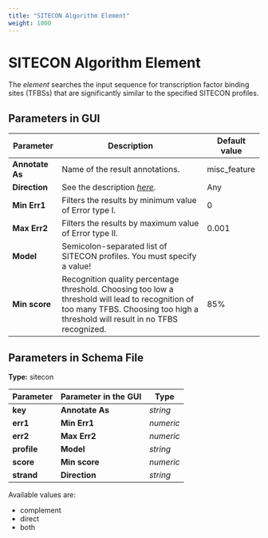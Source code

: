 ```yaml
---
title: "SITECON Algorithm Element"
weight: 1000
---
```


# SITECON Algorithm Element

The _element_ searches the input sequence for transcription factor binding sites (TFBSs) that are significantly similar to the specified SITECON profiles.

Parameters in GUI
-----------------

| Parameter       | Description                                                                                                         | Default value |
|-----------------|---------------------------------------------------------------------------------------------------------------------|---------------|
| **Annotate As** | Name of the result annotations.                                                                                      | misc\_feature |
| **Direction**   | See the description [_here_](../../manipulating-schema/managing-strands/element-direction-in-schema).                | Any           |
| **Min Err1**    | Filters the results by minimum value of Error type I.                                                                | 0             |
| **Max Err2**    | Filters the results by maximum value of Error type II.                                                               | 0.001         |
| **Model**       | Semicolon-separated list of SITECON profiles. You must specify a value!                                              |               |
| **Min score**   | Recognition quality percentage threshold. Choosing too low a threshold will lead to recognition of too many TFBS. Choosing too high a threshold will result in no TFBS recognized. | 85%           |

Parameters in Schema File
-------------------------

**Type:** sitecon

| Parameter | Parameter in the GUI | Type     |
|-----------|----------------------|----------|
| **key**   | **Annotate As**      | _string_ |
| **err1**  | **Min Err1**         | _numeric_|
| **err2**  | **Max Err2**         | _numeric_|
| **profile** | **Model**          | _string_ |
| **score** | **Min score**        | _numeric_|
| **strand** | **Direction**       | _string_ |

Available values are:

- complement
- direct
- both